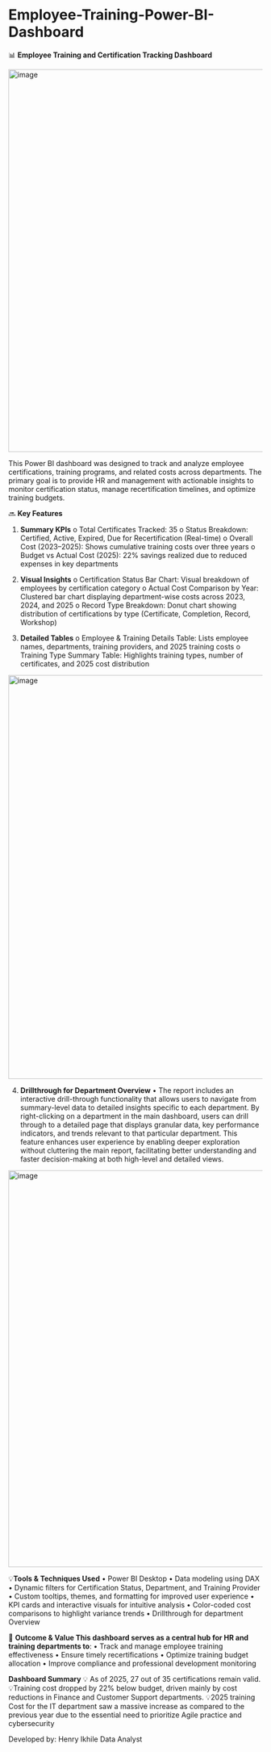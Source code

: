 # Employee-Training-Power-BI-Dashboard

📊 **Employee Training and Certification Tracking Dashboard**



<img width="1561" height="758" alt="image" src="https://github.com/user-attachments/assets/8e9255c2-fa9c-42ee-af50-74e79dfb5b81" />



This Power BI dashboard was designed to track and analyze employee certifications, training programs, and related costs across departments. The primary goal is to provide HR and management with actionable insights to monitor certification status, manage recertification timelines, and optimize training budgets.

🔜 **Key Features**
1.	**Summary KPIs**
o	Total Certificates Tracked: 35
o	Status Breakdown: Certified, Active, Expired, Due for Recertification (Real-time)
o	Overall Cost (2023–2025): Shows cumulative training costs over three years
o	Budget vs Actual Cost (2025): 22% savings realized due to reduced expenses in key departments

2.	**Visual Insights**
o	Certification Status Bar Chart: Visual breakdown of employees by certification category
o	Actual Cost Comparison by Year: Clustered bar chart displaying department-wise costs across 2023, 2024, and 2025
o	Record Type Breakdown: Donut chart showing distribution of certifications by type (Certificate, Completion, Record, Workshop)

3.	**Detailed Tables**
o	Employee & Training Details Table: Lists employee names, departments, training providers, and 2025 training costs
o	Training Type Summary Table: Highlights training types, number of certificates, and 2025 cost distribution

<img width="1458" height="800" alt="image" src="https://github.com/user-attachments/assets/2122859e-94ff-46c4-827a-23cd7f19b9b8" />


4. **Drillthrough for Department Overview**
•  The report includes an interactive drill-through functionality that allows users to navigate from summary-level data to detailed insights specific to each department.
   By right-clicking on a department in the main dashboard, users can drill through to a detailed page that displays granular data, key performance indicators, and trends relevant to that particular department.
   This feature enhances user experience by enabling deeper exploration without cluttering the main report, facilitating better understanding and faster decision-making at both high-level and detailed views.

<img width="1451" height="786" alt="image" src="https://github.com/user-attachments/assets/0ae35b32-e5d5-4bf2-b8f1-a81d79b122a8" />


💡**Tools & Techniques Used**
•	Power BI Desktop
•	Data modeling using DAX
•	Dynamic filters for Certification Status, Department, and Training Provider
•	Custom tooltips, themes, and formatting for improved user experience
•	KPI cards and interactive visuals for intuitive analysis
•	Color-coded cost comparisons to highlight variance trends
• Drillthrough for department Overview


🎯 **Outcome & Value This dashboard serves as a central hub for HR and training departments to**:
•	Track and manage employee training effectiveness
•	Ensure timely recertifications
•	Optimize training budget allocation
•	Improve compliance and professional development monitoring


**Dashboard Summary**
💡 As of 2025, 27 out of 35 certifications remain valid. 
💡Training cost dropped by 22% below budget, driven mainly by cost reductions in Finance and Customer Support departments.
💡2025 training Cost for the IT department saw a massive increase as compared to the previous year due to the essential need to prioritize Agile practice and cybersecurity

Developed by:
Henry Ikhile
Data Analyst
